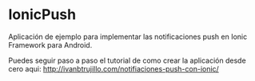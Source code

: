# IonicPush

Aplicación de ejemplo para implementar las notificaciones push en Ionic Framework para Android.

Puedes seguir paso a paso el tutorial de como crear la aplicación desde cero aqui: http://ivanbtrujillo.com/notifiaciones-push-con-ionic/

